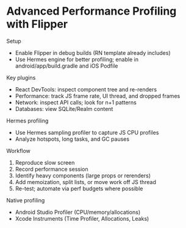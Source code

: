 # Advanced Performance Profiling with Flipper

Setup
- Enable Flipper in debug builds (RN template already includes)
- Use Hermes engine for better profiling; enable in android/app/build.gradle and iOS Podfile

Key plugins
- React DevTools: inspect component tree and re-renders
- Performance: track JS frame rate, UI thread, and dropped frames
- Network: inspect API calls; look for n+1 patterns
- Databases: view SQLite/Realm content

Hermes profiling
- Use Hermes sampling profiler to capture JS CPU profiles
- Analyze hotspots, long tasks, and GC pauses

Workflow
1) Reproduce slow screen
2) Record performance session
3) Identify heavy components (large props or rerenders)
4) Add memoization, split lists, or move work off JS thread
5) Re-test; automate via perf budgets where possible

Native profiling
- Android Studio Profiler (CPU/memory/allocations)
- Xcode Instruments (Time Profiler, Allocations, Leaks)
